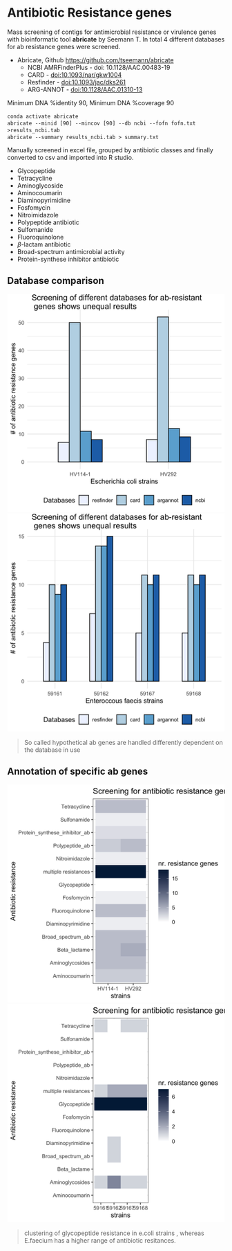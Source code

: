 Antibiotic Resistance genes
===========================

Mass screening of contigs for antimicrobial resistance or virulence
genes with bioinformatic tool **abricate** by Seemann T. In total 4
different databases for ab resistance genes were screened.

-   Abricate, Github
    <a href="https://github.com/tseemann/abricate" class="uri">https://github.com/tseemann/abricate</a>
    -   NCBI AMRFinderPlus - doi: 10.1128/AAC.00483-19
    -   CARD -
        <a href="doi:10.1093/nar/gkw1004" class="uri">doi:10.1093/nar/gkw1004</a>
    -   Resfinder -
        <a href="doi:10.1093/jac/dks261" class="uri">doi:10.1093/jac/dks261</a>
    -   ARG-ANNOT -
        <a href="doi:10.1128/AAC.01310-13" class="uri">doi:10.1128/AAC.01310-13</a>

Minimum DNA %identity 90, Minimum DNA %coverage 90

    conda activate abricate
    abricate --minid [90] --mincov [90] --db ncbi --fofn fofn.txt >results_ncbi.tab
    abricate --summary results_ncbi.tab > summary.txt

Manually screened in excel file, grouped by antibiotic classes and
finally converted to csv and imported into R studio.

-   Glycopeptide
-   Tetracycline
-   Aminoglycoside
-   Aminocoumarin
-   Diaminopyrimidine
-   Fosfomycin
-   Nitroimidazole
-   Polypeptide antibiotic
-   Sulfomanide
-   Fluoroquinolone
-   *β*-lactam antibiotic
-   Broad-spectrum antimicrobial activity
-   Protein-synthese inhibitor antibiotic

Database comparison
-------------------

![](result_databases_coli.png) ![](result_databases_faecis.png)

> So called hypothetical ab genes are handled differently dependent on
> the database in use

Annotation of specific ab genes
-------------------------------

![](result_abscreening_coli.png) ![](result_abscreening_faecis.png)

> clustering of glycopeptide resistance in e.coli strains , whereas
> E.faecium has a higher range of antibiotic resitances.
